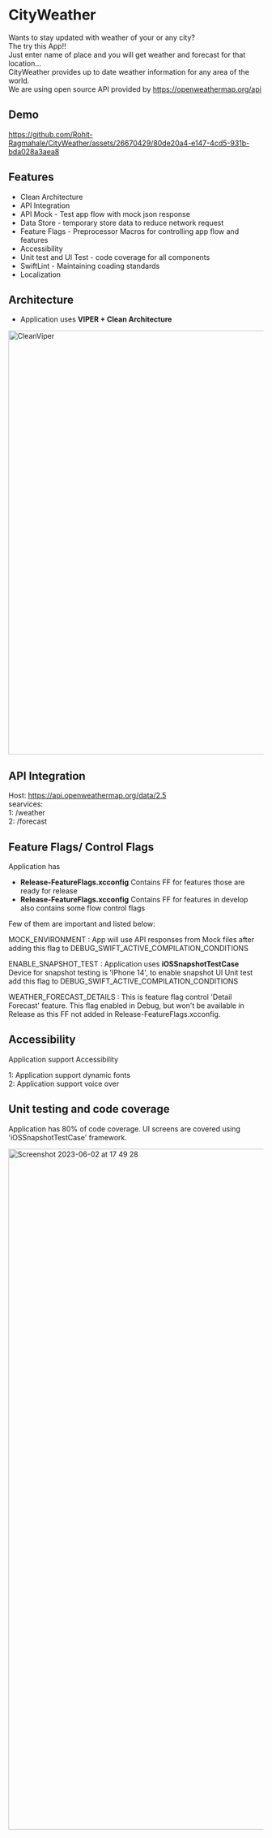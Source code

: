 # CityWeather
Wants to stay updated with weather of your or any city?<br>
The try this App!!<br>
Just enter name of place and you will get weather and forecast for that location…<br>
CityWeather provides up to date weather information for any area of the world.<br>
We are using open source API provided by https://openweathermap.org/api

## Demo

https://github.com/Rohit-Ragmahale/CityWeather/assets/26670429/80de20a4-e147-4cd5-931b-bda028a3aea8


## Features
* Clean Architecture
* API Integration
* API Mock - Test app flow with mock json response
* Data Store - temporary store data to reduce network request
* Feature Flags - Preprocessor Macros for controlling app flow and features
* Accessibility
* Unit test and UI Test - code coverage for all components
* SwiftLint - Maintaining coading standards
* Localization

## Architecture 
* Application uses **VIPER + Clean Architecture**

<img width="835" alt="CleanViper" src="https://github.com/Rohit-Ragmahale/CityWeather/assets/26670429/8347ce8c-cb76-41a9-88a4-e2e5e447d039">

## API Integration
Host: https://api.openweathermap.org/data/2.5<br>
searvices:<br>
1: /weather<br>
2: /forecast<br>

## Feature Flags/ Control Flags

Application has 
* **Release-FeatureFlags.xcconfig**  Contains FF for features those are ready for release 
* **Release-FeatureFlags.xcconfig** Contains FF for features in develop also contains some flow control flags

Few of them are important and listed below:<br>

MOCK_ENVIRONMENT : App will use API responses from Mock files after adding this flag to DEBUG_SWIFT_ACTIVE_COMPILATION_CONDITIONS<br>

ENABLE_SNAPSHOT_TEST : Application uses **iOSSnapshotTestCase** Device for snapshot testing is 'IPhone 14', to enable snapshot UI Unit test add this flag to DEBUG_SWIFT_ACTIVE_COMPILATION_CONDITIONS<br>

WEATHER_FORECAST_DETAILS : This is feature flag control 'Detail Forecast' feature. This flag enabled in Debug, but won't be available in Release as this FF not added in Release-FeatureFlags.xcconfig.<br>

## Accessibility
Application support Accessibility<br>

1: Application support dynamic fonts<br>
2: Application support voice over

## Unit testing and code coverage 
Application has 80% of code coverage. UI screens are covered using 'iOSSnapshotTestCase' framework.

<img width="1341" alt="Screenshot 2023-06-02 at 17 49 28" src="https://github.com/Rohit-Ragmahale/CityWeather/assets/26670429/1ec365e7-feb3-4a4a-8fb3-fe6b1065fb8e">


